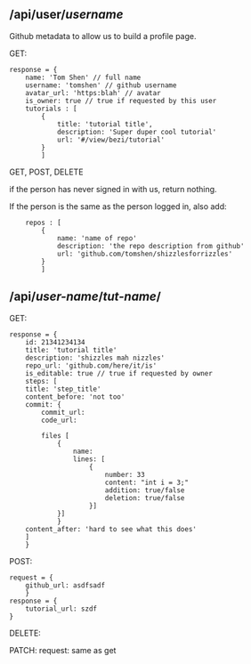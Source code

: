 /api/user/_username_
-------
Github metadata to allow us to build a profile page.

GET:
```
response = {
    name: 'Tom Shen' // full name
    username: 'tomshen' // github username
    avatar_url: 'https:blah' // avatar
    is_owner: true // true if requested by this user
    tutorials : [
        {
            title: 'tutorial title',
            description: 'Super duper cool tutorial'
            url: '#/view/bezi/tutorial'
        }
        ]
```
GET, POST, DELETE

if the person has never signed in with us, return nothing.

If the person is the same as the person logged in, also add:
```
    repos : [
        {
            name: 'name of repo'
            description: 'the repo description from github'
            url: 'github.com/tomshen/shizzlesforrizzles'
        }
        ]
```

/api/_user-name_/_tut-name_/
---
GET:
```
response = {
    id: 21341234134
    title: 'tutorial title'
    description: 'shizzles mah nizzles'
    repo_url: 'github.com/here/it/is'
    is_editable: true // true if requested by owner
    steps: [
    title: 'step_title'
    content_before: 'not too'
    commit: {
        commit_url:
        code_url:
        
        files [
            {
                name:
                lines: [
                    {
                        number: 33
                        content: "int i = 3;"
                        addition: true/false
                        deletion: true/false
                    }]
            }]
            }
    content_after: 'hard to see what this does'
    ]
    }
```

POST:
```
request = {
    github_url: asdfsadf
    }
response = {
    tutorial_url: szdf
}
```

DELETE:

PATCH:
request: same as get
